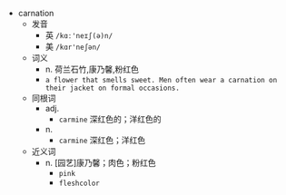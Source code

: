 - carnation
  - 发音
    - 英 `/kɑː'neɪʃ(ə)n/`
    - 美 `/kɑr'neʃən/`
  - 词义
    - n. 荷兰石竹,康乃馨,粉红色
    - `a flower that smells sweet. Men often wear a carnation on their jacket on formal occasions.`
  - 同根词
    - adj.
      - `carmine` 深红色的；洋红色的
    - n.
      - `carmine` 深红色；洋红色
  - 近义词
    - n. [园艺]康乃馨；肉色；粉红色
      - `pink`
      - `fleshcolor`
